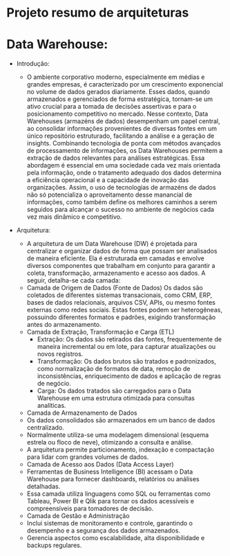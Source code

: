 # Projeto resumo de arquiteturas

# Data Warehouse:
- Introdução:
  - O ambiente corporativo moderno, especialmente em médias e grandes empresas, é caracterizado por um crescimento exponencial no volume de dados gerados diariamente. Esses dados, quando armazenados e gerenciados de forma estratégica, tornam-se um ativo crucial para a tomada de decisões assertivas e para o posicionamento competitivo no mercado. Nesse contexto, Data Warehouses (armazéns de dados) desempenham um papel central, ao consolidar informações provenientes de diversas fontes em um único repositório estruturado, facilitando a análise e a geração de insights. Combinando tecnologia de ponta com métodos avançados de processamento de informações, os Data Warehouses permitem a extração de dados relevantes para análises estratégicas. Essa abordagem é essencial em uma sociedade cada vez mais orientada pela informação, onde o tratamento adequado dos dados determina a eficiência operacional e a capacidade de inovação das organizações. Assim, o uso de tecnologias de armazéns de dados não só potencializa o aproveitamento desse manancial de informações, como também define os melhores caminhos a serem seguidos para alcançar o sucesso no ambiente de negócios cada vez mais dinâmico e competitivo.
 
- Arquitetura:
   - A arquitetura de um Data Warehouse (DW) é projetada para centralizar e organizar dados de forma que possam ser analisados de maneira eficiente. Ela é estruturada em camadas e envolve diversos componentes que trabalham em conjunto para garantir a coleta, transformação, armazenamento e acesso aos dados. A seguir, detalha-se cada camada: 
  - Camada de Origem de Dados (Fonte de Dados)
    Os dados são coletados de diferentes sistemas transacionais, como CRM, ERP, bases de dados relacionais, arquivos CSV, APIs, ou mesmo fontes externas como redes sociais.
    Estas fontes podem ser heterogêneas, possuindo diferentes formatos e padrões, exigindo transformação antes do armazenamento.
  - Camada de Extração, Transformação e Carga (ETL)
    * Extração: Os dados são retirados das fontes, frequentemente de maneira incremental ou em lote, para capturar atualizações ou novos registros.
    * Transformação: Os dados brutos são tratados e padronizados, como normalização de formatos de data, remoção de inconsistências, enriquecimento de dados e aplicação de regras de negócio.
    * Carga: Os dados tratados são carregados para o Data Warehouse em uma estrutura otimizada para consultas analíticas.
  - Camada de Armazenamento de Dados
   * Os dados consolidados são armazenados em um banco de dados centralizado.
   * Normalmente utiliza-se uma modelagem dimensional (esquema estrela ou floco de neve), otimizando a consulta e análise.
   * A arquitetura permite particionamento, indexação e compactação para lidar com grandes volumes de dados.
  - Camada de Acesso aos Dados (Data Access Layer)
   * Ferramentas de Business Intelligence (BI) acessam o Data Warehouse para fornecer dashboards, relatórios ou análises detalhadas.
   * Essa camada utiliza linguagens como SQL ou ferramentas como Tableau, Power BI e Qlik para tornar os dados acessíveis e compreensíveis para tomadores de decisão.
  - Camada de Gestão e Administração
   * Inclui sistemas de monitoramento e controle, garantindo o desempenho e a segurança dos dados armazenados.
   * Gerencia aspectos como escalabilidade, alta disponibilidade e backups regulares.
